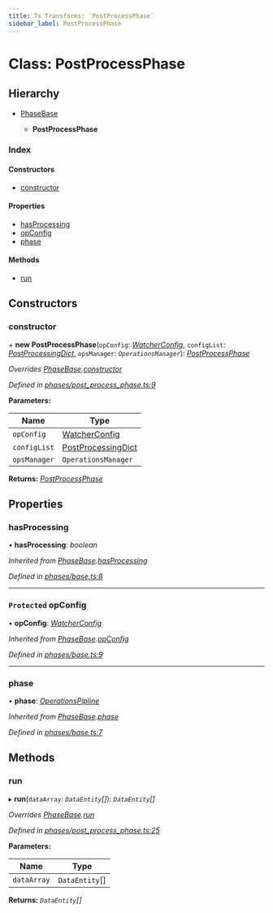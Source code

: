```yaml
---
title: Ts Transforms: `PostProcessPhase`
sidebar_label: PostProcessPhase
---
```


# Class: PostProcessPhase

## Hierarchy

* [PhaseBase](phasebase.md)

  * **PostProcessPhase**

### Index

#### Constructors

* [constructor](postprocessphase.md#constructor)

#### Properties

* [hasProcessing](postprocessphase.md#hasprocessing)
* [opConfig](postprocessphase.md#protected-opconfig)
* [phase](postprocessphase.md#phase)

#### Methods

* [run](postprocessphase.md#run)

## Constructors

###  constructor

\+ **new PostProcessPhase**(`opConfig`: *[WatcherConfig](../interfaces/watcherconfig.md)*, `configList`: *[PostProcessingDict](../interfaces/postprocessingdict.md)*, `opsManager`: *`OperationsManager`*): *[PostProcessPhase](postprocessphase.md)*

*Overrides [PhaseBase](phasebase.md).[constructor](phasebase.md#constructor)*

*Defined in [phases/post_process_phase.ts:9](https://github.com/terascope/teraslice/blob/d3a803c3/packages/ts-transforms/src/phases/post_process_phase.ts#L9)*

**Parameters:**

Name | Type |
------ | ------ |
`opConfig` | [WatcherConfig](../interfaces/watcherconfig.md) |
`configList` | [PostProcessingDict](../interfaces/postprocessingdict.md) |
`opsManager` | `OperationsManager` |

**Returns:** *[PostProcessPhase](postprocessphase.md)*

## Properties

###  hasProcessing

• **hasProcessing**: *boolean*

*Inherited from [PhaseBase](phasebase.md).[hasProcessing](phasebase.md#hasprocessing)*

*Defined in [phases/base.ts:8](https://github.com/terascope/teraslice/blob/d3a803c3/packages/ts-transforms/src/phases/base.ts#L8)*

___

### `Protected` opConfig

• **opConfig**: *[WatcherConfig](../interfaces/watcherconfig.md)*

*Inherited from [PhaseBase](phasebase.md).[opConfig](phasebase.md#protected-opconfig)*

*Defined in [phases/base.ts:9](https://github.com/terascope/teraslice/blob/d3a803c3/packages/ts-transforms/src/phases/base.ts#L9)*

___

###  phase

• **phase**: *[OperationsPipline](../interfaces/operationspipline.md)*

*Inherited from [PhaseBase](phasebase.md).[phase](phasebase.md#phase)*

*Defined in [phases/base.ts:7](https://github.com/terascope/teraslice/blob/d3a803c3/packages/ts-transforms/src/phases/base.ts#L7)*

## Methods

###  run

▸ **run**(`dataArray`: *`DataEntity`[]*): *`DataEntity`[]*

*Overrides [PhaseBase](phasebase.md).[run](phasebase.md#abstract-run)*

*Defined in [phases/post_process_phase.ts:25](https://github.com/terascope/teraslice/blob/d3a803c3/packages/ts-transforms/src/phases/post_process_phase.ts#L25)*

**Parameters:**

Name | Type |
------ | ------ |
`dataArray` | `DataEntity`[] |

**Returns:** *`DataEntity`[]*

